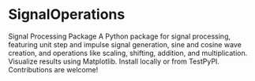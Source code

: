 # SignalOperations
Signal Processing Package  A Python package for signal processing, featuring unit step and impulse signal generation, sine and cosine wave creation, and operations like scaling, shifting, addition, and multiplication. Visualize results using Matplotlib. Install locally or from TestPyPI. Contributions are welcome! 
